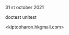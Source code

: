 31 st october 2021

<python test driven development>

doctest
unitest

<author><kiptooharon.hkgmail.com>
